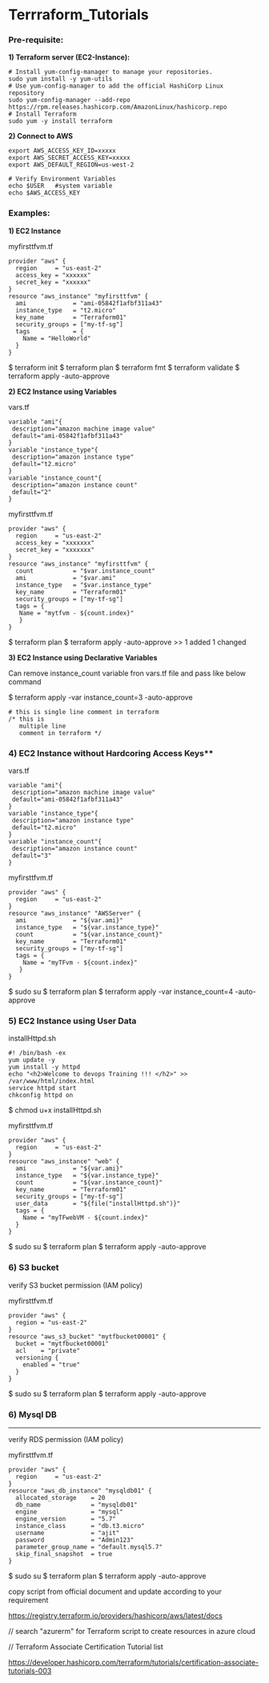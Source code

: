 # Terrraform_Tutorials

### Pre-requisite:

**1) Terraform server (EC2-Instance):**
```
# Install yum-config-manager to manage your repositories.
sudo yum install -y yum-utils
# Use yum-config-manager to add the official HashiCorp Linux repository
sudo yum-config-manager --add-repo https://rpm.releases.hashicorp.com/AmazonLinux/hashicorp.repo
# Install Terraform
sudo yum -y install terraform
```

**2) Connect to AWS**
```
export AWS_ACCESS_KEY_ID=xxxxx
export AWS_SECRET_ACCESS_KEY=xxxxx
export AWS_DEFAULT_REGION=us-west-2

# Verify Environment Variables
echo $USER   #system variable
echo $AWS_ACCESS_KEY
```
### Examples:

**1) EC2 Instance**

myfirsttfvm.tf

```
provider "aws" {
  region     = "us-east-2"
  access_key = "xxxxxx"
  secret_key = "xxxxxx"
}
resource "aws_instance" "myfirsttfvm" {
  ami             = "ami-05842f1afbf311a43"
  instance_type   = "t2.micro"
  key_name        = "Terraform01"
  security_groups = ["my-tf-sg"]
  tags            = {
    Name = "HelloWorld"
  }
}
```

$ terraform init
$ terraform plan
$ terraform fmt
$ terraform validate
$ terraform apply -auto-approve

**2) EC2 Instance using Variables**

vars.tf
```
variable "ami"{
 description="amazon machine image value"
 default="ami-05842f1afbf311a43"
}
variable "instance_type"{
 description="amazon instance type"
 default="t2.micro"
}
variable "instance_count"{
 description="amazon instance count"
 default="2"
}
```

myfirsttfvm.tf
```
provider "aws" {
  region     = "us-east-2"
  access_key = "xxxxxxx"
  secret_key = "xxxxxxx"
}
resource "aws_instance" "myfirsttfvm" {
  count           = "$var.instance_count"
  ami             = "$var.ami"
  instance_type   = "$var.instance_type"
  key_name        = "Terraform01"
  security_groups = ["my-tf-sg"]
  tags = {
   Name = "mytfvm - ${count.index}"
   }
}
```

$ terraform plan
$ terraform apply -auto-approve  >> 1 added 1 changed

**3) EC2 Instance using Declarative Variables**

Can remove instance_count variable fron vars.tf file and pass like below command

$ terraform apply -var instance_count=3 -auto-approve

```
# this is single line comment in terraform
/* this is 
   multiple line 
   comment in terraform */
```

### 4) EC2 Instance without Hardcoring Access Keys**

vars.tf
```
variable "ami"{
 description="amazon machine image value"
 default="ami-05842f1afbf311a43"
}
variable "instance_type"{
 description="amazon instance type"
 default="t2.micro"
}
variable "instance_count"{
 description="amazon instance count"
 default="3"
}
```

myfirsttfvm.tf
```
provider "aws" {
  region     = "us-east-2"
}
resource "aws_instance" "AWSServer" {
  ami             = "${var.ami}"
  instance_type   = "${var.instance_type}"
  count           = "${var.instance_count}"
  key_name        = "Terraform01"
  security_groups = ["my-tf-sg"]
  tags = {
    Name = "myTFvm - ${count.index}"
   }
}
```

$ sudo su
$ terraform plan
$ terraform apply -var instance_count=4 -auto-approve


### 5) EC2 Instance using User Data

installHttpd.sh
```
#! /bin/bash -ex
yum update -y
yum install -y httpd
echo "<h2>Welcome to devops Training !!! </h2>" >> /var/www/html/index.html
service httpd start
chkconfig httpd on
```

$ chmod u+x installHttpd.sh

myfirsttfvm.tf
```
provider "aws" {
  region     = "us-east-2"
}
resource "aws_instance" "web" {
  ami             = "${var.ami}"
  instance_type   = "${var.instance_type}"
  count           = "${var.instance_count}"
  key_name        = "Terraform01"
  security_groups = ["my-tf-sg"]
  user_data       = "${file("installHttpd.sh")}"
  tags = {
    Name = "myTFwebVM - ${count.index}"
  }
}
```

$ sudo su
$ terraform plan
$ terraform apply -auto-approve

### 6) S3 bucket

verify S3 bucket permission (IAM policy)

myfirsttfvm.tf
```
provider "aws" {
  region = "us-east-2"
}
resource "aws_s3_bucket" "mytfbucket00001" {
  bucket = "mytfbucket00001"
  acl    = "private"
  versioning {
    enabled = "true"
  }
}
```
$ sudo su
$ terraform plan
$ terraform apply -auto-approve

### 6) Mysql DB
-------------
verify RDS permission (IAM policy)

myfirsttfvm.tf
```
provider "aws" {
  region     = "us-east-2"
}
resource "aws_db_instance" "mysqldb01" {
  allocated_storage    = 20
  db_name              = "mysqldb01"
  engine               = "mysql"
  engine_version       = "5.7"
  instance_class       = "db.t3.micro"
  username             = "ajit"
  password             = "Admin123"
  parameter_group_name = "default.mysql5.7"
  skip_final_snapshot  = true
}
```
$ sudo su
$ terraform plan
$ terraform apply -auto-approve

copy script from official document and update according to your requirement

https://registry.terraform.io/providers/hashicorp/aws/latest/docs

// search "azurerm" for Terraform script to create resources in azure cloud

// Terraform Associate Certification Tutorial list

https://developer.hashicorp.com/terraform/tutorials/certification-associate-tutorials-003

